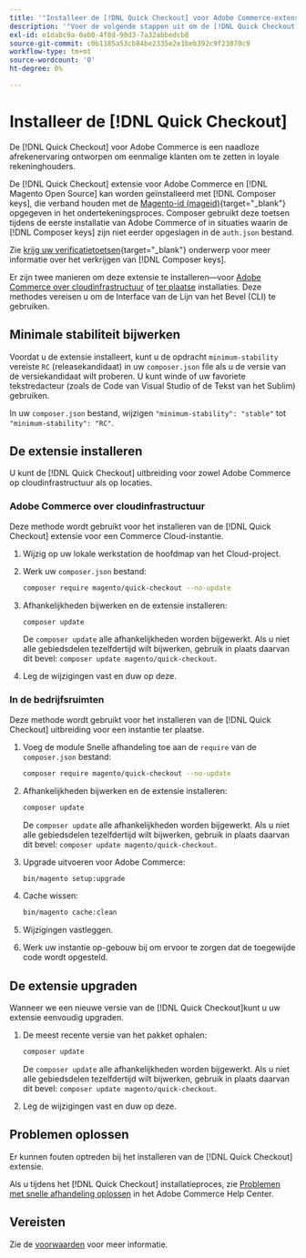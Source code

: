 ```yaml
---
title: '"Installeer de [!DNL Quick Checkout] voor Adobe Commerce-extensie"'
description: '"Voer de volgende stappen uit om de [!DNL Quick Checkout] in uw Adobe Commerce-project."'
exl-id: e1dabc9a-0ab0-4f8d-98d3-7a32abbedcb8
source-git-commit: c0b1185a53cb84be2335e2e1beb392c9f23070c9
workflow-type: tm+mt
source-wordcount: '0'
ht-degree: 0%

---
```


# Installeer de [!DNL Quick Checkout]

De [!DNL Quick Checkout] voor Adobe Commerce is een naadloze afrekenervaring ontworpen om eenmalige klanten om te zetten in loyale rekeninghouders.

De [!DNL Quick Checkout] extensie voor Adobe Commerce en [!DNL Magento Open Source] kan worden geïnstalleerd met [!DNL Composer keys], die verband houden met de [Magento-id (mageid)](https://devdocs.magento.com/marketplace/sellers/profile-personal.html#field-descriptions){target=&quot;_blank&quot;} opgegeven in het ondertekeningsproces. Composer gebruikt deze toetsen tijdens de eerste installatie van Adobe Commerce of in situaties waarin de [!DNL Composer keys] zijn niet eerder opgeslagen in de `auth.json` bestand.

Zie [krijg uw verificatietoetsen](https://devdocs.magento.com/guides/v2.4/install-gde/prereq/connect-auth.html){target=&quot;_blank&quot;} onderwerp voor meer informatie over het verkrijgen van [!DNL Composer keys].

Er zijn twee manieren om deze extensie te installeren—voor [Adobe Commerce over cloudinfrastructuur](#magento-commerce-cloud) of [ter plaatse](#on-premises) installaties. Deze methodes vereisen u om de Interface van de Lijn van het Bevel (CLI) te gebruiken.

## Minimale stabiliteit bijwerken

Voordat u de extensie installeert, kunt u de opdracht `minimum-stability` vereiste `RC` (releasekandidaat) in uw `composer.json` file als u de versie van de versiekandidaat wilt proberen. U kunt winde of uw favoriete tekstredacteur (zoals de Code van Visual Studio of de Tekst van het Sublim) gebruiken.

In uw `composer.json` bestand, wijzigen `"minimum-stability": "stable"` tot `"minimum-stability": "RC"`.

## De extensie installeren

U kunt de [!DNL Quick Checkout] uitbreiding voor zowel Adobe Commerce op cloudinfrastructuur als op locaties.

### Adobe Commerce over cloudinfrastructuur

Deze methode wordt gebruikt voor het installeren van de [!DNL Quick Checkout] extensie voor een Commerce Cloud-instantie.

1. Wijzig op uw lokale werkstation de hoofdmap van het Cloud-project.

1. Werk uw `composer.json` bestand:

   ```bash
   composer require magento/quick-checkout --no-update
   ```

1. Afhankelijkheden bijwerken en de extensie installeren:

   ```bash
   composer update
   ```

   De `composer update` alle afhankelijkheden worden bijgewerkt. Als u niet alle gebiedsdelen tezelfdertijd wilt bijwerken, gebruik in plaats daarvan dit bevel: `composer update magento/quick-checkout`.

1. Leg de wijzigingen vast en duw op deze.

### In de bedrijfsruimten

Deze methode wordt gebruikt voor het installeren van de [!DNL Quick Checkout] uitbreiding voor een instantie ter plaatse.

1. Voeg de module Snelle afhandeling toe aan de `require` van de `composer.json` bestand:

   ```bash
   composer require magento/quick-checkout --no-update
   ```

1. Afhankelijkheden bijwerken en de extensie installeren:

   ```bash
   composer update
   ```

   De `composer update` alle afhankelijkheden worden bijgewerkt. Als u niet alle gebiedsdelen tezelfdertijd wilt bijwerken, gebruik in plaats daarvan dit bevel: `composer update magento/quick-checkout`.

1. Upgrade uitvoeren voor Adobe Commerce:

   ```bash
   bin/magento setup:upgrade
   ```

1. Cache wissen:

   ```bash
   bin/magento cache:clean
   ```

1. Wijzigingen vastleggen.
1. Werk uw instantie op-gebouw bij om ervoor te zorgen dat de toegewijde code wordt opgesteld.

## De extensie upgraden

Wanneer we een nieuwe versie van de [!DNL Quick Checkout]kunt u uw extensie eenvoudig upgraden.

1. De meest recente versie van het pakket ophalen:

   ```bash
   composer update
   ```

   De `composer update` alle afhankelijkheden worden bijgewerkt. Als u niet alle gebiedsdelen tezelfdertijd wilt bijwerken, gebruik in plaats daarvan dit bevel: `composer update magento/quick-checkout`.

1. Leg de wijzigingen vast en duw op deze.

## Problemen oplossen

Er kunnen fouten optreden bij het installeren van de [!DNL Quick Checkout] extensie.

Als u tijdens het [!DNL Quick Checkout] installatieproces, zie [Problemen met snelle afhandeling oplossen](https://support.magento.com/hc/en-us/articles/6909450342541) in het Adobe Commerce Help Center.

## Vereisten

Zie de [voorwaarden](../quick-checkout/prerequisites.md) voor meer informatie.
